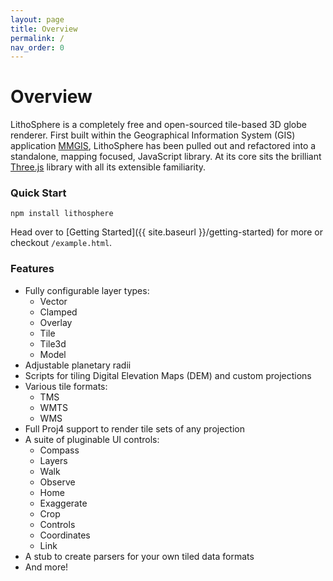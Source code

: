 ```yaml
---
layout: page
title: Overview
permalink: /
nav_order: 0
---
```


# Overview

LithoSphere is a completely free and open-sourced tile-based 3D globe renderer. First built within the Geographical Information System (GIS) application [MMGIS](https://github.com/NASA-AMMOS/MMGIS), LithoSphere has been pulled out and refactored into a standalone, mapping focused, JavaScript library. At its core sits the brilliant [Three.js](https://threejs.org/) library with all its extensible familiarity.

### Quick Start

`npm install lithosphere`

Head over to [Getting Started]({{ site.baseurl }}/getting-started) for more or checkout `/example.html`.

### Features

-   Fully configurable layer types:
    -   Vector
    -   Clamped
    -   Overlay
    -   Tile
    -   Tile3d
    -   Model
-   Adjustable planetary radii
-   Scripts for tiling Digital Elevation Maps (DEM) and custom projections
-   Various tile formats:
    -   TMS
    -   WMTS
    -   WMS
-   Full Proj4 support to render tile sets of any projection
-   A suite of pluginable UI controls:
    -   Compass
    -   Layers
    -   Walk
    -   Observe
    -   Home
    -   Exaggerate
    -   Crop
    -   Controls
    -   Coordinates
    -   Link
-   A stub to create parsers for your own tiled data formats
-   And more!
